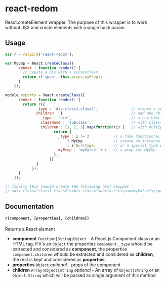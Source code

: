# react-redom

React.createElement wrapper. The purpose of this wrapper is to work without JSX and create elements with a single hash param.

## Usage

```js
var r = require('react-redom');

var MyCmp = React.createClass({
      render : function render() {
        // create a div with a contentText
        return r('span', this.props.myProp);
      }
    });

module.exports = React.createClass({
      render : function render() {
        return r({
              _type : 'div.class1.class2',               // create a <div class="class1 class2">
              children : {                               // add one child
                _type : 'div',                           // a new html <div>
                className : 'subclass',                  // with class="subclass"
                children : [1, 2, 3].map(function(i) {   // with multiple children
                      return {
                        _type : i != 2           // a fake functionnal test
                            ? MyCmp              // create an instance of MyCmp
                            : r.NullType,        // or a special type which is finally ignored
                        myProp : 'myValue' + i   // a prop for MyCmp
                      };
                    })
              }
            });
      }
    });

// finally this should create the following html snippet :
// <div class="class1 class2"><div class="subclass"><span>myValue1</span><span>myValue3</span></div></div>
```

## Documentation

#### `r(component, [properties], [children])`

Returns a React element

- **component** `Function|String|Object` - A React.js Component class or an HTML tag. If it's an `Object` the properties `component._type` whould be extracted and considered as **component**, the properties `component.children` whould be extracted and considered as **children**, the rest is kept and considered as **properties**
- **properties** `Object` *optional* - props of the component
- **children** `Array|Object|String` *optional* - An array of `Object|String` or an `Object|String` which will be passed as single argument of this method

